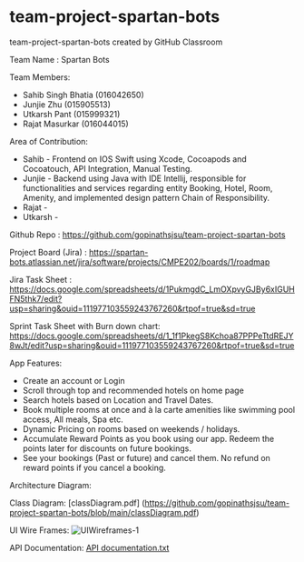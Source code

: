 # team-project-spartan-bots

team-project-spartan-bots created by GitHub Classroom

Team Name : Spartan Bots

Team Members:
- Sahib Singh Bhatia (016042650)
- Junjie Zhu (015905513)
- Utkarsh Pant (015999321)
- Rajat Masurkar (016044015)

Area of Contribution:
- Sahib - Frontend on IOS Swift using Xcode, Cocoapods and Cocoatouch, API Integration, Manual Testing.
- Junjie - Backend using Java with IDE Intellij, responsible for functionalities and services regarding entity Booking, Hotel, Room, Amenity, and implemented design pattern Chain of Responsibility.
- Rajat - 
- Utkarsh - 

Github Repo : https://github.com/gopinathsjsu/team-project-spartan-bots

Project Board (Jira) : https://spartan-bots.atlassian.net/jira/software/projects/CMPE202/boards/1/roadmap

Jira Task Sheet : https://docs.google.com/spreadsheets/d/1PukmgdC_LmOXpvyGJBy6xIGUHFN5thk7/edit?usp=sharing&ouid=111977103559243767260&rtpof=true&sd=true

Sprint Task Sheet with Burn down chart:
https://docs.google.com/spreadsheets/d/1_1f1PkegS8Kchoa87PPPeTtdREJY8wJt/edit?usp=sharing&ouid=111977103559243767260&rtpof=true&sd=true

App Features:
- Create an account or Login
- Scroll through top and recommended hotels on home page
- Search hotels based on Location and Travel Dates.
- Book multiple rooms at once and à la carte amenities like swimming pool access, All meals, Spa etc.
- Dynamic Pricing on rooms based on weekends / holidays.
- Accumulate Reward Points as you book using our app. Redeem the points later for discounts on future bookings.
- See your bookings (Past or future) and cancel them. No refund on reward points if you cancel a booking.


Architecture Diagram: 

Class Diagram:
[classDiagram.pdf] (https://github.com/gopinathsjsu/team-project-spartan-bots/blob/main/classDiagram.pdf)

UI Wire Frames:
![UIWireframes-1](https://user-images.githubusercontent.com/99349692/167509916-9d54f622-f894-4428-b4a2-283f63e5a4da.jpg)

API Documentation:
[API documentation.txt](https://github.com/gopinathsjsu/team-project-spartan-bots/files/8655814/API.documentation.txt)

